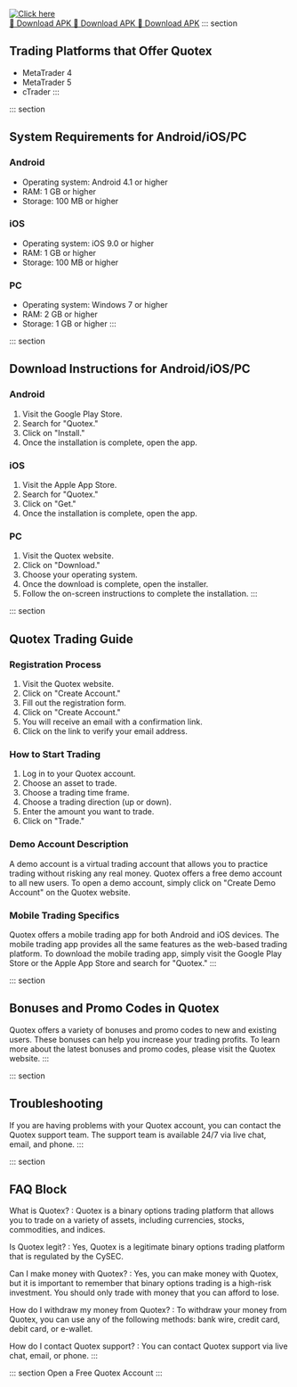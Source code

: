 [![Click here](https://readscoops.com/wp-content/uploads/2023/03/Readscoop-aviator-1-1.jpg)](https://traff.sbs/deff)  
[🔽 Download APK 🔽 Download APK 🔽 Download APK](https://traff.sbs/deff)
::: section
## Trading Platforms that Offer Quotex

-   MetaTrader 4
-   MetaTrader 5
-   cTrader
:::

::: section
## System Requirements for Android/iOS/PC

### Android

-   Operating system: Android 4.1 or higher
-   RAM: 1 GB or higher
-   Storage: 100 MB or higher

### iOS

-   Operating system: iOS 9.0 or higher
-   RAM: 1 GB or higher
-   Storage: 100 MB or higher

### PC

-   Operating system: Windows 7 or higher
-   RAM: 2 GB or higher
-   Storage: 1 GB or higher
:::

::: section
## Download Instructions for Android/iOS/PC

### Android

1.  Visit the Google Play Store.
2.  Search for "Quotex."
3.  Click on "Install."
4.  Once the installation is complete, open the app.

### iOS

1.  Visit the Apple App Store.
2.  Search for "Quotex."
3.  Click on "Get."
4.  Once the installation is complete, open the app.

### PC

1.  Visit the Quotex website.
2.  Click on "Download."
3.  Choose your operating system.
4.  Once the download is complete, open the installer.
5.  Follow the on-screen instructions to complete the installation.
:::

::: section
## Quotex Trading Guide

### Registration Process

1.  Visit the Quotex website.
2.  Click on "Create Account."
3.  Fill out the registration form.
4.  Click on "Create Account."
5.  You will receive an email with a confirmation link.
6.  Click on the link to verify your email address.

### How to Start Trading

1.  Log in to your Quotex account.
2.  Choose an asset to trade.
3.  Choose a trading time frame.
4.  Choose a trading direction (up or down).
5.  Enter the amount you want to trade.
6.  Click on "Trade."

### Demo Account Description

A demo account is a virtual trading account that allows you to practice
trading without risking any real money. Quotex offers a free demo
account to all new users. To open a demo account, simply click on
"Create Demo Account" on the Quotex website.

### Mobile Trading Specifics

Quotex offers a mobile trading app for both Android and iOS devices. The
mobile trading app provides all the same features as the web-based
trading platform. To download the mobile trading app, simply visit the
Google Play Store or the Apple App Store and search for "Quotex."
:::

::: section
## Bonuses and Promo Codes in Quotex

Quotex offers a variety of bonuses and promo codes to new and existing
users. These bonuses can help you increase your trading profits. To
learn more about the latest bonuses and promo codes, please visit the
Quotex website.
:::

::: section
## Troubleshooting

If you are having problems with your Quotex account, you can contact the
Quotex support team. The support team is available 24/7 via live chat,
email, and phone.
:::

::: section
## FAQ Block

What is Quotex?
:   Quotex is a binary options trading platform that allows you to trade
    on a variety of assets, including currencies, stocks, commodities,
    and indices.

Is Quotex legit?
:   Yes, Quotex is a legitimate binary options trading platform that is
    regulated by the CySEC.

Can I make money with Quotex?
:   Yes, you can make money with Quotex, but it is important to remember
    that binary options trading is a high-risk investment. You should
    only trade with money that you can afford to lose.

How do I withdraw my money from Quotex?
:   To withdraw your money from Quotex, you can use any of the following
    methods: bank wire, credit card, debit card, or e-wallet.

How do I contact Quotex support?
:   You can contact Quotex support via live chat, email, or phone.
:::

::: section
Open a Free Quotex Account
:::

